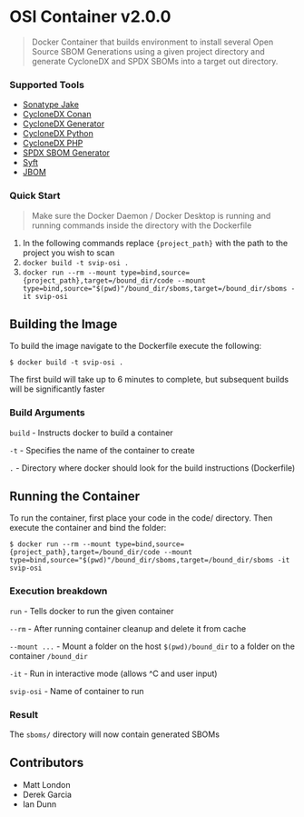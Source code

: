 # OSI Container v2.0.0

> Docker Container that builds environment to install several Open Source SBOM Generations using a given
> project directory and generate CycloneDX and SPDX SBOMs into a target out directory.

### Supported Tools
- [Sonatype Jake](https://github.com/sonatype-nexus-community/jake)
- [CycloneDX Conan](https://github.com/CycloneDX/cyclonedx-conan)
- [CycloneDX Generator](https://github.com/CycloneDX/cdxgen) 
- [CycloneDX Python](https://github.com/CycloneDX/cyclonedx-python)
- [CycloneDX PHP](https://github.com/CycloneDX/cyclonedx-php-composer)
- [SPDX SBOM Generator](https://github.com/opensbom-generator/spdx-sbom-generator)
- [Syft](https://github.com/anchore/syft)
- [JBOM](https://github.com/eclipse/jbom)

### Quick Start
> Make sure the Docker Daemon / Docker Desktop is running and running commands inside the directory with the Dockerfile
1. In the following commands replace `{project_path}` with the path to the project you wish to scan 
2. `docker build -t svip-osi .`
3. `docker run --rm --mount type=bind,source={project_path},target=/bound_dir/code --mount type=bind,source="$(pwd)"/bound_dir/sboms,target=/bound_dir/sboms -it svip-osi`

## Building the Image

To build the image navigate to the Dockerfile execute the following:

```shell
$ docker build -t svip-osi .
```

The first build will take up to 6 minutes to complete, but subsequent builds will be significantly faster

### Build Arguments

`build` - Instructs docker to build a container

`-t` - Specifies the name of the container to create

`.` - Directory where docker should look for the build instructions (Dockerfile)

## Running the Container

To run the container, first place your code in the code/ directory. Then execute the container and bind the folder:

```shell
$ docker run --rm --mount type=bind,source={project_path},target=/bound_dir/code --mount type=bind,source="$(pwd)"/bound_dir/sboms,target=/bound_dir/sboms -it svip-osi
```

### Execution breakdown

`run` - Tells docker to run the given container

`--rm` - After running container cleanup and delete it from cache

`--mount ...` - Mount a folder on the host ```$(pwd)/bound_dir``` to a folder on the container ```/bound_dir```

`-it` - Run in interactive mode (allows ^C and user input)

`svip-osi` - Name of container to run


### Result

The `sboms/` directory will now contain generated SBOMs

## Contributors
- Matt London
- Derek Garcia
- Ian Dunn
